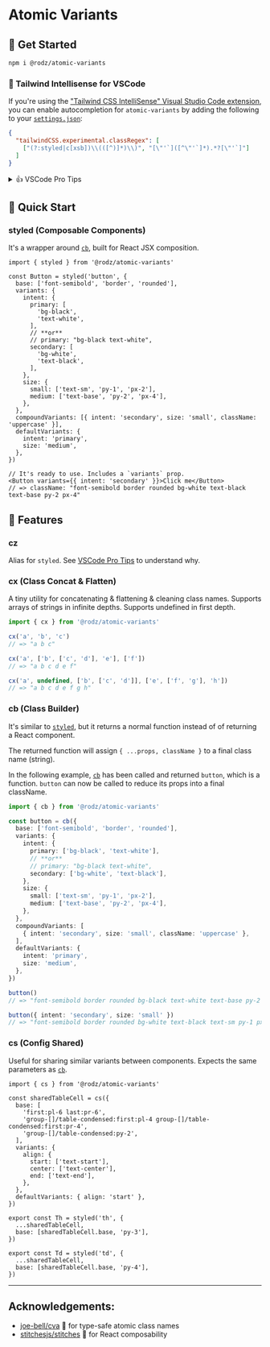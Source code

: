 # Atomic Variants

## 🚀 Get Started

```sh
npm i @rodz/atomic-variants
```

### 🧠 Tailwind Intellisense for VSCode

If you're using the ["Tailwind CSS IntelliSense" Visual Studio Code extension](https://marketplace.visualstudio.com/items?itemName=bradlc.vscode-tailwindcss), you can enable autocompletion for `atomic-variants` by adding the following to your [`settings.json`](https://code.visualstudio.com/docs/getstarted/settings):

```json
{
  "tailwindCSS.experimental.classRegex": [
    ["(?:styled|c[xsb])\\(([^)]*)\\)", "[\"'`]([^\"'`]*).*?[\"'`]"]
  ]
}
```

<details>
<summary>👍 VSCode Pro Tips</summary>
  
### Improve Regex performance

If you adopt the `cz` alias instead of `styled` and you are using the Tailwind extension, know you can improve your Regex performance:

```diff
// .vscode/settings.json
{
  "tailwindCSS.experimental.classRegex": [
-     ["(?:styled|c[xsb])\\(([^)]*)\\)", "[\"'`]([^\"'`]*).*?[\"'`]"]
+     ["c[zxsb]\\(([^)]*)\\)", "[\"'`]([^\"'`]*).*?[\"'`]"]
  ]
}

// src/components/Button.tsx
- import { styled } from '@rodz/atomic-variants'
+ import { cz } from '@rodz/atomic-variants'

- export const Button = styled('button', {...})
+ export const Button = cz('button', {...})
```

### Project-specific configuration

You peers can share the same setup if they have installed the Tailwind extension.
Commit to your `git` repo instead of your personal `User` settings:

```
✅ Prefer Workspace Settings
my-git-repo-directory/
└── .vscode/
    └── settings.json 👍

❌ Not Personal Settings
Users/
└── username/
    └── Library/
        └── Application Support/
            └── Code/
                └── User/
                    └── settings.json 👎
```

</details>

## 🥳 Quick Start

### styled (Composable Components)

It's a wrapper around [`cb`](#cb-class-builder), built for React JSX composition.

```tsx
import { styled } from '@rodz/atomic-variants'

const Button = styled('button', {
  base: ['font-semibold', 'border', 'rounded'],
  variants: {
    intent: {
      primary: [
        'bg-black',
        'text-white',
      ],
      // **or**
      // primary: "bg-black text-white",
      secondary: [
        'bg-white',
        'text-black',
      ],
    },
    size: {
      small: ['text-sm', 'py-1', 'px-2'],
      medium: ['text-base', 'py-2', 'px-4'],
    },
  },
  compoundVariants: [{ intent: 'secondary', size: 'small', className: 'uppercase' }],
  defaultVariants: {
    intent: 'primary',
    size: 'medium',
  },
})

// It's ready to use. Includes a `variants` prop.
<Button variants={{ intent: 'secondary' }}>Click me</Button>
// => className: "font-semibold border rounded bg-white text-black text-base py-2 px-4"
```

## 📓 Features

### cz

Alias for `styled`. See [VSCode Pro Tips](#regex-performance) to understand why.

### cx (Class Concat & Flatten)

A tiny utility for concatenating & flattening & cleaning class names.
Supports arrays of strings in infinite depths. Supports undefined in first depth.

```ts
import { cx } from '@rodz/atomic-variants'

cx('a', 'b', 'c')
// => "a b c"

cx('a', ['b', ['c', 'd'], 'e'], ['f'])
// => "a b c d e f"

cx('a', undefined, ['b', ['c', 'd']], ['e', ['f', 'g'], 'h'])
// => "a b c d e f g h"
```

### cb (Class Builder)

It's similar to [`styled`](#styled-composable-components), but it returns a normal function instead of of returning a React component.

The returned function will assign `{ ...props, className }` to a final class name (string).

In the following example, [`cb`](#cb-class-builder) has been called and returned `button`, which is a function.
`button` can now be called to reduce its props into a final className.

```ts
import { cb } from '@rodz/atomic-variants'

const button = cb({
  base: ['font-semibold', 'border', 'rounded'],
  variants: {
    intent: {
      primary: ['bg-black', 'text-white'],
      // **or**
      // primary: "bg-black text-white",
      secondary: ['bg-white', 'text-black'],
    },
    size: {
      small: ['text-sm', 'py-1', 'px-2'],
      medium: ['text-base', 'py-2', 'px-4'],
    },
  },
  compoundVariants: [
    { intent: 'secondary', size: 'small', className: 'uppercase' },
  ],
  defaultVariants: {
    intent: 'primary',
    size: 'medium',
  },
})

button()
// => "font-semibold border rounded bg-black text-white text-base py-2 px-4"

button({ intent: 'secondary', size: 'small' })
// => "font-semibold border rounded bg-white text-black text-sm py-1 px-2 uppercase"
```

### cs (Config Shared)

Useful for sharing similar variants between components.
Expects the same parameters as [`cb`](#cb-class-builder).

```tsx
import { cs } from '@rodz/atomic-variants'

const sharedTableCell = cs({
  base: [
    'first:pl-6 last:pr-6',
    'group-[]/table-condensed:first:pl-4 group-[]/table-condensed:first:pr-4',
    'group-[]/table-condensed:py-2',
  ],
  variants: {
    align: {
      start: ['text-start'],
      center: ['text-center'],
      end: ['text-end'],
    },
  },
  defaultVariants: { align: 'start' },
})

export const Th = styled('th', {
  ...sharedTableCell,
  base: [sharedTableCell.base, 'py-3'],
})

export const Td = styled('td', {
  ...sharedTableCell,
  base: [sharedTableCell.base, 'py-4'],
})
```

---

## Acknowledgements:

- [joe-bell/cva](https://github.com/joe-bell/cva) 🧬 for type-safe atomic class names
- [stitchesjs/stitches](https://github.com/stitchesjs/stitches) 🧵 for React composability

